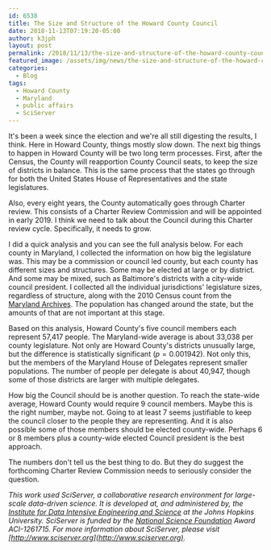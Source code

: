```yaml
---
id: 6538
title: The Size and Structure of the Howard County Council
date: 2018-11-13T07:19:20-05:00
author: k3jph
layout: post
permalink: /2018/11/13/the-size-and-structure-of-the-howard-county-council/
featured_image: /assets/img/news/the-size-and-structure-of-the-howard-county-council.jpg
categories:
  - Blog
tags:
  - Howard County
  - Maryland
  - public affairs
  - SciServer
---
```

It's been a week since the election and we're all still digesting
the results, I think. Here in Howard County, things mostly slow
down. The next big things to happen in Howard County will be two
long term processes. First, after the Census, the County will
reapportion County Council seats, to keep the size of districts in
balance. This is the same process that the states go through for
both the United States House of Representatives and the state
legislatures.

Also, every eight years, the County automatically goes through
Charter review. This consists of a Charter Review Commission and
will be appointed in early 2019. I think we need to talk about the
Council during this Charter review cycle. Specifically, it needs
to grow.

I did a quick analysis and you can see the full analysis below. For
each county in Maryland, I collected the information on how big the
legislature was. This may be a commission or council led county,
but each county has different sizes and structures. Some may be
elected at large or by district. And some may be mixed, such as
Baltimore's districts with a city-wide council president. I collected
all the individual jurisdictions' legislature sizes, regardless of
structure, along with the 2010 Census count from the [Maryland
Archives](http://mdmanual.msa.maryland.gov/). The population has
changed around the state, but the amounts of that are not important
at this stage.

Based on this analysis, Howard County's five council members each
represent 57,417 people. The Maryland-wide average is about 33,038
per county legislature. Not only are Howard County's districts
unusually large, but the difference is statistically significant
($p = 0.001942$). Not only this, but the members of the Maryland
House of Delegates represent smaller populations. The number of
people per delegate is about 40,947, though some of those districts
are larger with multiple delegates.

How big the Council should be is another question. To reach the
state-wide average, Howard County would require 9 council members.
Maybe this is the right number, maybe not. Going to at least 7 seems
justifiable to keep the council closer to the people they are
representing. And it is also possible some of those members should
be elected county-wide. Perhaps 6 or 8 members plus a county-wide
elected Council president is the best approach.

The numbers don't tell us the best thing to do. But they do suggest
the forthcoming Charter Review Commission needs to seriously consider
the question.

<script src="https://gist.github.com/howardjp/5c1750568a526611c51dc8d83c3f7876.js"></script>

_This work used SciServer, a collaborative research environment for
large-scale data-driven science. It is developed at, and administered
by, the [Institute for Data Intensive Engineering and
Science](http://idies.jhu.edu/) at the Johns Hopkins University.
SciServer is funded by the [National Science Foundation](https://nsf.gov/)
Award ACI-1261715. For more information about SciServer, please
visit [http://www.sciserver.org](http://www.sciserver.org)._
